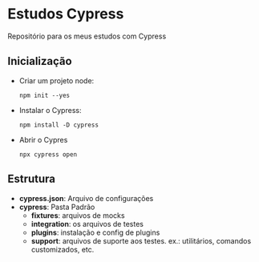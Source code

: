 # Estudos Cypress
Repositório para os meus estudos com Cypress

## Inicialização
- Criar um projeto node:

    `npm init --yes`

- Instalar o Cypress:

    `npm install -D cypress`

- Abrir o Cypres

    `npx cypress open`

## Estrutura
- **cypress.json**: Arquivo de configurações
- **cypress**: Pasta Padrão
    - **fixtures**: arquivos de mocks
    - **integration**: os arquivos de testes
    - **plugins**: instalação e config de plugins
    - **support**: arquivos de suporte aos testes. ex.: utilitários, comandos customizados, etc.
